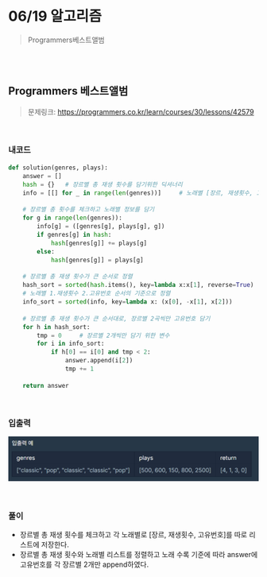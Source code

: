 # 06/19 알고리즘

> Programmers베스트앨범

<br>

<br>

## Programmers 베스트앨범

> 문제링크: https://programmers.co.kr/learn/courses/30/lessons/42579

<br>

### 내코드

```python
def solution(genres, plays):
    answer = []
    hash = {}   # 장르별 총 재생 횟수를 담기위한 딕셔너리
    info = [[] for _ in range(len(genres))]     # 노래별 [장르, 재생횟수, 고유번호] 를 담기 위한 리스트
    
    # 장르별 총 횟수를 체크하고 노래별 정보를 담기
    for g in range(len(genres)):
        info[g] = ([genres[g], plays[g], g])
        if genres[g] in hash:
            hash[genres[g]] += plays[g]
        else:
            hash[genres[g]] = plays[g]
            
    # 장르별 총 재생 횟수가 큰 순서로 정렬
    hash_sort = sorted(hash.items(), key=lambda x:x[1], reverse=True)
    # 노래별 1.재생횟수 2.고유번호 순서의 기준으로 정렬
    info_sort = sorted(info, key=lambda x: (x[0], -x[1], x[2]))
    
    # 장르별 총 재생 횟수가 큰 순서대로, 장르별 2곡씩만 고유번호 담기
    for h in hash_sort:
        tmp = 0     # 장르별 2개씩만 담기 위한 변수
        for i in info_sort:
            if h[0] == i[0] and tmp < 2:
                answer.append(i[2])
                tmp += 1
                
    return answer  
```

<br>

### 입출력

![image-20210619235612162](README.assets/image-20210619235612162.png)

<br>

### 풀이

- 장르별 총 재생 횟수를 체크하고 각 노래별로 [장르, 재생횟수, 고유번호]를 따로 리스트에 저장한다.
- 장르별 총 재생 횟수와 노래별 리스트를 정렬하고 노래 수록 기준에 따라 answer에 고유번호를 각 장르별 2개만 append하였다.